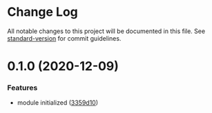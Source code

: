 # Change Log

All notable changes to this project will be documented in this file. See [standard-version](https://github.com/conventional-changelog/standard-version) for commit guidelines.

# 0.1.0 (2020-12-09)

### Features

- module initialized ([3359d10](https://github.com/21epub/dynamic-loader/commit/3359d10))
